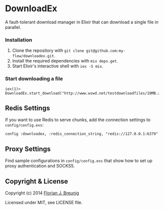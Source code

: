 DownloadEx
=====================

A fault-tolerant download manager in Elixir that can download a single file in parallel.


### Installation

1. Clone the repository with `git clone git@github.com:my-flow/downloadex.git`.
2. Install the required dependencies with `mix deps.get`.
3. Start Elixir's interactive shell with `iex -S mix`.


### Start downloading a file
```
iex(1)> DownloadEx.start_download("http://www.wswd.net/testdownloadfiles/10MB.zip")
```

## Redis Settings
If you want to use Redis to serve chunks, add the connection settings to `config/config.exs`:
```
config :downloadex, :redis_connection_string, "redis://127.0.0.1:6379"
```

## Proxy Settings
Find sample configurations in `config/config.exs` that show how to set up proxy authentication and SOCKS5.


## Copyright & License

Copyright (c) 2014 [Florian J. Breunig](http://www.my-flow.com)

Licensed under MIT, see LICENSE file.